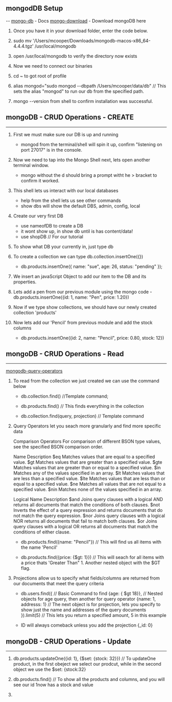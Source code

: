 ## mongodDB Setup
--
[mongo-db](https://docs.mongodb.com/manual/tutorial/install-mongodb-on-os-x/) - Docs
[mongo-download](https://fastdl.mongodb.org/osx/mongodb-macos-x86_64-4.4.4.tgz) - Download mongoDB here


1. Once you have it in your download folder, enter the code below.

2. sudo mv '/Users/mcooper/Downloads/mongodb-macos-x86_64-4.4.4.tgz' /usr/local/mongodb

3. open /usr/local/mongodb to verify the directory now exists

4. Now we need to connect our binaries

5. cd ~ to got root of profile

6. alias mongod="sudo mongod --dbpath /Users/mcooper/data/db"  // This sets the alias "mongod" to run our db from the specified path.

7. mongo --version from shell to confirm installation was successful. 


## mongoDB - CRUD Operations - CREATE
---

1. First we must make sure our DB is up and running
    - mongod from the terminal/shell will spin it up, confirm "listening on port 27017" is in the console.

2. Now we need to tap into the Mongo Shell next, lets open another terminal window.
    - mongo   without the d should bring a prompt witht he > bracket to confirm it worked.

3. This shell lets us interact with our local databases
    - help from the shell lets us see other commands
    - show dbs will show the default DBS, admin, config, local

4. Create our very first DB
    - use nameofDB  to create a DB
    - it wont show up, in show db until is has content/data!
    - use shopDB // For our tutorial

5. To show what DB your currently in, just type db

6. To create a collection we can type db.collection.insertOne({}) 
    - db.products.insertOne({
        name: "sue",
        age: 26,
        status: "pending"
    });

7. We insert an javaScript Object to add our item to the DB and its properties.

8. Lets add a pen from our previous module using the mongo code
    -db.products.insertOne({id: 1, name: "Pen", price: 1.20})


9. Now if we type show collections, we should have our newly created collection 'products'

10. Now lets add our 'Pencil' from previous module and add the stock columns
    - db.products.insertOne({id: 2, name: "Pencil", price: 0.80, stock: 12})

## mongoDB - CRUD Operations - Read
---

[mongodb-query-operators](https://docs.mongodb.com/manual/reference/operator/query/)

1. To read from the collection we just created we can use the command below
    - db.collection.find()    //Template command; 
    - db.products.find()    // This finds everything in the collection

    - db.collection.find(query, projection) // Template command

2. Query Operators let you seach more granularly and find more specific data
    
    Comparison Operators
    For comparison of different BSON type values, see the specified BSON comparison order.

    Name	Description
    $eq	Matches values that are equal to a specified value.
    $gt	Matches values that are greater than a specified value.
    $gte	Matches values that are greater than or equal to a specified value.
    $in	Matches any of the values specified in an array.
    $lt	Matches values that are less than a specified value.
    $lte	Matches values that are less than or equal to a specified value.
    $ne	Matches all values that are not equal to a specified value.
    $nin	Matches none of the values specified in an array.

    Logical
    Name	Description
    $and	Joins query clauses with a logical AND returns all documents that match the conditions of both clauses.
    $not	Inverts the effect of a query expression and returns documents that do not match the query expression.
    $nor	Joins query clauses with a logical NOR returns all documents that fail to match both clauses.
    $or	Joins query clauses with a logical OR returns all documents that match the conditions of either clause.

    - db.products.find({name: "Pencil"})  // This will find us all items with the name 'Pencil'

    - db.products.find({price: {$gt: 1}}) // This will seach for all items with a price thats 'Greater Than" 1. Another nested object with the $GT flag.

3. Projections allow us to specify what fields/columns are returned from our documents that meet the query criteria
    - db.users.find({   // Basic Command to find
        {age: { $gt 18}},   // Nested objects for age query, then another for query operator
        {name: 1, addresss: 1} // The next object is for projection, lets you specify to show just the name and addresses of the query documents
    }).limit(5)  // This lets you return a specified amount, 5 in this example

    - ID will always comeback unless you add the projection {_id: 0}


## mongoDB - CRUD Operations - Update
---

1. db.products.updateOne({id: 1}, {$set: {stock: 32}}) // To updateOne product, in the first obeject we select our prodcut, while in the second object we use the $set: {stock:32}

2. db.products.find() // To show all the products and columns, and you will see our id 1now has a stock and value

3. 